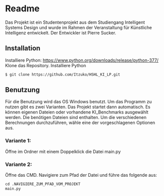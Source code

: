 # Readme
Das Projekt ist ein Studentenprojekt aus dem Studiengang Intelligent Systems Design und wurde im Rahmen der Veranstaltung für Künstliche Intelligenz entwickelt. Der Entwickler ist Pierre Sucker.


## Installation

Installiere Python: https://www.python.org/downloads/release/python-377/
Klone das Repository.
Installiere Python

```bash
$ git clone https://github.com/Itzuko/HSHL_KI_LP.git
```

## Benutzung
Für die Benutzung wird das OS Windows benutzt. 
Um das Programm zu nutzen gibt es zwei Varianten. Das Projekt startet dann automatisch. Es können eigenen Dateien oder vorhandene KI_Benchmarks ausgewählt werden. Die benötigen Dateien sind enthalten. Um die verschiedenen Berechnungen durchzuführen, wähle eine der vorgeschlagenen Optionen aus.

### Variante 1:
Öffne im Ordner mit einem Doppelklick die Datei main.py

### Variante 2:
Öffne das CMD.
Navigiere zum Pfad der Datei und führe das folgende aus:
```python
cd .NAVIGIERE_ZUM_PFAD_VOM_PROJEKT
main.py
```


